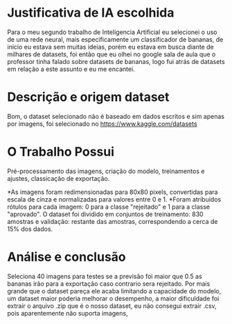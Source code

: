 # Justificativa de IA escolhida

Para o meu segundo trabalho de Inteligencia Artificial eu selecionei o uso de uma rede neural, mais especificamente um classificador de bananas, de inicio eu estava sem muitas ideias, porém eu estava em busca diante de milhares de datasets, foi então que eu olhei no google sala de aula que o professor tinha falado sobre datasets de bananas, logo fui atrás de datasets em relação a este assunto e eu me  encantei.


# Descrição e origem dataset

Bom, o dataset selecionado não é baseado em dados escritos e sim apenas por imagens, foi selecionado no https://www.kaggle.com/datasets


# O Trabalho Possui
Pré-processamento das imagens,
criação do modelo,
treinamentos e ajustes,
classicação de exportação.

*As imagens foram redimensionadas para 80x80 pixels, convertidas para escala de cinza e normalizadas para valores entre 0 e 1.
*Foram atribuídos rótulos para cada imagem: 0 para a classe "rejeitado" e 1 para a classe "aprovado".
O dataset foi dividido em conjuntos de treinamento: 830 amostras e validação: restante das amostras, correspondendo a cerca de 15% dos dados.


# Análise e conclusão

Seleciona 40 imagens para testes se a previsão foi maior que 0.5 as bananas irão para a exportação caso contrario sera rejeitado.
Por mais grande que o dataset pareça ele acaba limitando a capacidade do modelo, um dataset maior poderia melhorar o desempenho,
a maior dificuldade foi extrair o arquivo .zip que é o nosso dataset, eu não consegui extrair .csv, pois aparentemente não suporta imagens, 




